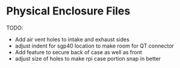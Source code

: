 # Physical Enclosure Files

TODO:

- Add air vent holes to intake and exhaust sides
- adjust indent for sgp40 location to make room for QT connector
- Add feature to secure back of case as well as front
- adjust size of holes to make rpi case portion snap in better
